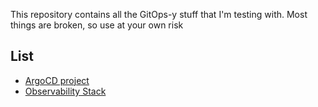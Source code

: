 This repository contains all the GitOps-y stuff that I'm testing with. Most things are broken, so use at your own risk

## List
- [ArgoCD project](project.md)
- [Observability Stack](observability.md)